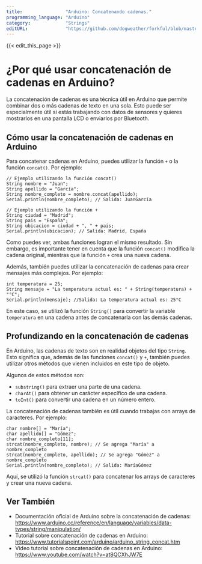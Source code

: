 ```yaml
---
title:                "Arduino: Concatenando cadenas."
programming_language: "Arduino"
category:             "Strings"
editURL:              "https://github.com/dogweather/forkful/blob/master/content/es/arduino/concatenating-strings.md"
---
```


{{< edit_this_page >}}

# ¿Por qué usar concatenación de cadenas en Arduino?

La concatenación de cadenas es una técnica útil en Arduino que permite combinar dos o más cadenas de texto en una sola. Esto puede ser especialmente útil si estás trabajando con datos de sensores y quieres mostrarlos en una pantalla LCD o enviarlos por Bluetooth.

## Cómo usar la concatenación de cadenas en Arduino

Para concatenar cadenas en Arduino, puedes utilizar la función `+` o la función `concat()`. Por ejemplo:

```Arduino
// Ejemplo utilizando la función concat()
String nombre = "Juan";
String apellido = "García";
String nombre_completo = nombre.concat(apellido);
Serial.println(nombre_completo); // Salida: JuanGarcía

// Ejemplo utilizando la función +
String ciudad = "Madrid";
String pais = "España";
String ubicacion = ciudad + ", " + pais;
Serial.println(ubicacion); // Salida: Madrid, España
```

Como puedes ver, ambas funciones logran el mismo resultado. Sin embargo, es importante tener en cuenta que la función `concat()` modifica la cadena original, mientras que la función `+` crea una nueva cadena.

Además, también puedes utilizar la concatenación de cadenas para crear mensajes más complejos. Por ejemplo:

```Arduino
int temperatura = 25;
String mensaje = "La temperatura actual es: " + String(temperatura) + "°C";
Serial.println(mensaje); //Salida: La temperatura actual es: 25°C
```

En este caso, se utilizó la función `String()` para convertir la variable `temperatura` en una cadena antes de concatenarla con las demás cadenas.

## Profundizando en la concatenación de cadenas

En Arduino, las cadenas de texto son en realidad objetos del tipo `String`. Esto significa que, además de las funciones `concat()` y `+`, también puedes utilizar otros métodos que vienen incluidos en este tipo de objeto.

Algunos de estos métodos son:

- `substring()` para extraer una parte de una cadena.
- `charAt()` para obtener un carácter específico de una cadena.
- `toInt()` para convertir una cadena en un número entero.

La concatenación de cadenas también es útil cuando trabajas con arrays de caracteres. Por ejemplo:

```Arduino
char nombre[] = "María";
char apellido[] = "Gómez";
char nombre_completo[11];
strcat(nombre_completo, nombre); // Se agrega "María" a nombre_completo
strcat(nombre_completo, apellido); // Se agrega "Gómez" a nombre_completo
Serial.println(nombre_completo); // Salida: MaríaGómez
```

Aquí, se utilizó la función `strcat()` para concatenar los arrays de caracteres y crear una nueva cadena.

## Ver También
- Documentación oficial de Arduino sobre la concatenación de cadenas: https://www.arduino.cc/reference/en/language/variables/data-types/string/manipulation/
- Tutorial sobre concatenación de cadenas en Arduino: https://www.tutorialspoint.com/arduino/arduino_string_concat.htm
- Video tutorial sobre concatenación de cadenas en Arduino: https://www.youtube.com/watch?v=at8QCXhJW7E